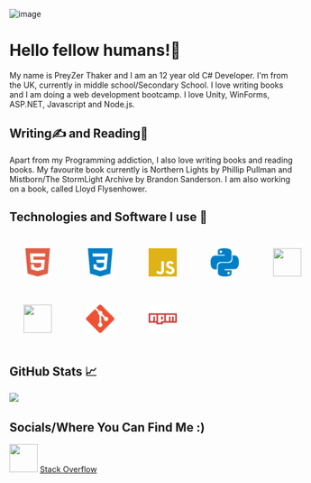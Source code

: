
![image](https://user-images.githubusercontent.com/81478765/116978556-c510b380-acbb-11eb-8cec-75e0e7bc2ac4.png)

<h1>Hello fellow humans!👋</h1>
My name is PreyZer Thaker and I am an 12 year old C# Developer. I'm from the UK, currently in middle school/Secondary School. I love writing books and I am doing a web development bootcamp. I love Unity, WinForms, ASP.NET, Javascript and Node.js.
<h2>Writing✍ and Reading📖</h2>
Apart from my Programming addiction, I also love writing books and reading books. My favourite book currently is Northern Lights by Phillip Pullman and Mistborn/The StormLight Archive by Brandon Sanderson. I am also working on a book, called Lloyd Flysenhower.
<h2>Technologies and Software I use 🔧</h2> 
<div class="skill-wrapper" style="
    width: 100%;
    display: grid;
    grid-template-columns: repeat(auto-fit, minmax(50px, 1fr));
    grid-gap: 50px;
    padding: 25px;
    max-width: 800px;
    margin: auto;">
<img src="https://github.com/Steffan153/Steffan153/raw/main/icons/html5.svg" height=50px width=50px>
<img src="https://github.com/Steffan153/Steffan153/raw/main/icons/css3.svg" height=50px width=50px>
<img src="https://github.com/Steffan153/Steffan153/raw/main/icons/javascript.svg" height=50px width=50px>
<img src="https://github.com/Steffan153/Steffan153/raw/main/icons/python.svg" height=50px width=50px>
<img src="https://upload.wikimedia.org/wikipedia/commons/thumb/b/b2/Repl.it_logo.svg/440px-Repl.it_logo.svg.png" height=50px width=50px>
<img src="https://upload.wikimedia.org/wikipedia/commons/0/0d/C_Sharp_wordmark.svg" height=50px width=50px>
<img src="https://github.com/Steffan153/Steffan153/raw/main/icons/git.svg" height=50px width=50px>
<img src="https://github.com/Steffan153/Steffan153/raw/main/icons/npm.svg" height=50px width=50px>
</div>
<h2>GitHub Stats 📈</h2>
<img src="https://github-readme-stats.vercel.app/api?username=PreyanshThaker&show_icons=true&count_private=true&theme=radical">
<h2>Socials/Where You Can Find Me :)</h2>
<img src="https://upload.wikimedia.org/wikipedia/commons/e/ef/Stack_Overflow_icon.svg" height=50px width=50px> <a href=https://stackoverflow.com/users/15539708/preyansh0605>Stack Overflow</a>




